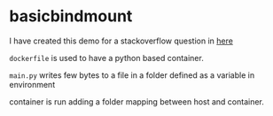 # basicbindmount

I have created this demo for a stackoverflow question in [here](https://stackoverflow.com/questions/70530593/how-to-upload-file-outside-docker-container-in-flask-app/70531705#70531705)

`dockerfile` is used to have a python based container.

`main.py` writes few bytes to a file in a folder defined as a variable in environment

container is run adding a folder mapping between host and container.

